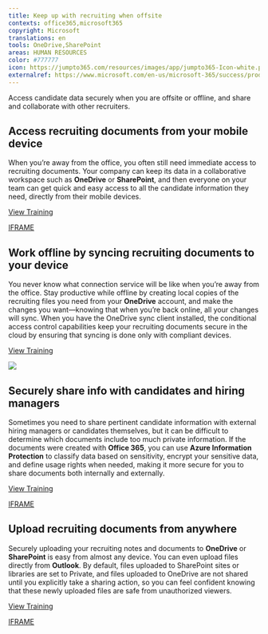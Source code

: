 ```yaml
---
title: Keep up with recruiting when offsite
contexts: office365,microsoft365
copyright: Microsoft
translations: en
tools: OneDrive,SharePoint
areas: HUMAN RESOURCES
color: #777777
icon: https://jumpto365.com/resources/images/app/jumpto365-Icon-white.png
externalref: https://www.microsoft.com/en-us/microsoft-365/success/productivitylibrary/keep-up-with-recruiting-when-offsite
---
```

Access candidate data securely when you are offsite or offline, and share and collaborate with other recruiters.


## Access recruiting documents from your mobile device

When you’re away from the office, you often still need immediate access to recruiting documents. Your company can keep its data in a collaborative workspace such as **OneDrive** or **SharePoint**, and then everyone on your team can get quick and easy access to all the candidate information they need, directly from their mobile devices.

[View Training](https://support.office.com/article/Video-Why-store-files-in-the-cloud-f891c1f0-55b1-48f2-9e76-3dcf93191ced)

[IFRAME](https://www.microsoft.com/en-us/videoplayer/embed/RE1UEZA)

## Work offline by syncing recruiting documents to your device

You never know what connection service will be like when you’re away from the office. Stay productive while offline by creating local copies of the recruiting files you need from your **OneDrive** account, and make the changes you want—knowing that when you’re back online, all your changes will sync. When you have the OneDrive sync client installed, the conditional access control capabilities keep your recruiting documents secure in the cloud by ensuring that syncing is done only with compliant devices.

[View Training](https://support.office.com/article/Get-started-with-the-new-OneDrive-sync-client-in-Windows-615391c4-2bd3-4aae-a42a-858262e42a49)

![](http://img-prod-cms-rt-microsoft-com.akamaized.net/cms/api/am/imageFileData/RE1NPpj?ver=a575)

## Securely share info with candidates and hiring managers

Sometimes you need to share pertinent candidate information with external hiring managers or candidates themselves, but it can be difficult to determine which documents include too much private information. If the documents were created with **Office 365**, you can use **Azure Information Protection** to classify data based on sensitivity, encrypt your sensitive data, and define usage rights when needed, making it more secure for you to share documents both internally and externally.

[View Training](https://docs.microsoft.com/information-protection/understand-explore/what-is-information-protection)

[IFRAME](https://www.microsoft.com/en-us/videoplayer/embed/RE1UK8U)

## Upload recruiting documents from anywhere

Securely uploading your recruiting notes and documents to **OneDrive** or **SharePoint** is easy from almost any device. You can even upload files directly from **Outlook**. By default, files uploaded to SharePoint sites or libraries are set to Private, and files uploaded to OneDrive are not shared until you explicitly take a sharing action, so you can feel confident knowing that these newly uploaded files are safe from unauthorized viewers.

[View Training](https://support.office.com/article/Upload-photos-and-files-to-OneDrive-b00ad3fe-6643-4b16-9212-de00ef02b586)

[IFRAME](https://www.microsoft.com/en-us/videoplayer/embed/RE1UMMS)

